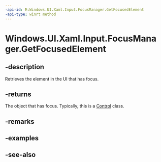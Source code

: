 ```yaml
---
-api-id: M:Windows.UI.Xaml.Input.FocusManager.GetFocusedElement
-api-type: winrt method
---
```


<!-- Method syntax
public object GetFocusedElement()
-->

# Windows.UI.Xaml.Input.FocusManager.GetFocusedElement

## -description

Retrieves the element in the UI that has focus.

## -returns

The object that has focus. Typically, this is a [Control](../windows.ui.xaml.controls/control.md) class.

## -remarks

## -examples

## -see-also
